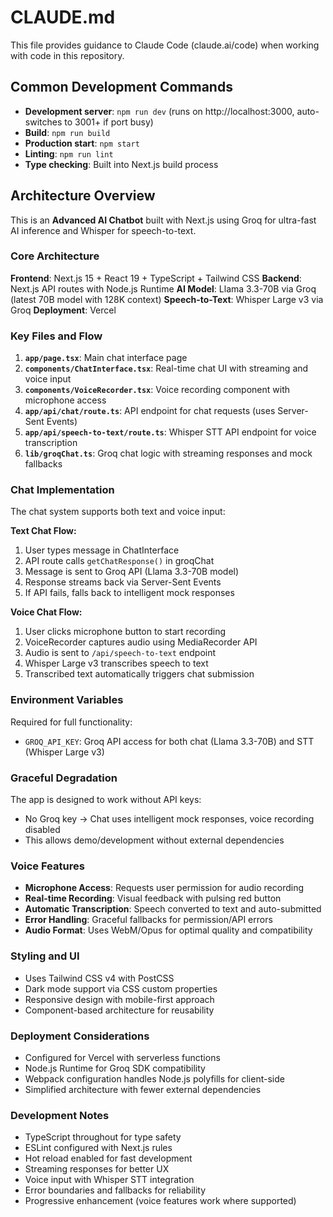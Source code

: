 # CLAUDE.md

This file provides guidance to Claude Code (claude.ai/code) when working with code in this repository.

## Common Development Commands

- **Development server**: `npm run dev` (runs on http://localhost:3000, auto-switches to 3001+ if port busy)
- **Build**: `npm run build` 
- **Production start**: `npm start`
- **Linting**: `npm run lint`
- **Type checking**: Built into Next.js build process

## Architecture Overview

This is an **Advanced AI Chatbot** built with Next.js using Groq for ultra-fast AI inference and Whisper for speech-to-text.

### Core Architecture

**Frontend**: Next.js 15 + React 19 + TypeScript + Tailwind CSS
**Backend**: Next.js API routes with Node.js Runtime
**AI Model**: Llama 3.3-70B via Groq (latest 70B model with 128K context)
**Speech-to-Text**: Whisper Large v3 via Groq
**Deployment**: Vercel

### Key Files and Flow

1. **`app/page.tsx`**: Main chat interface page
2. **`components/ChatInterface.tsx`**: Real-time chat UI with streaming and voice input
3. **`components/VoiceRecorder.tsx`**: Voice recording component with microphone access
4. **`app/api/chat/route.ts`**: API endpoint for chat requests (uses Server-Sent Events)
5. **`app/api/speech-to-text/route.ts`**: Whisper STT API endpoint for voice transcription
6. **`lib/groqChat.ts`**: Groq chat logic with streaming responses and mock fallbacks

### Chat Implementation

The chat system supports both text and voice input:

**Text Chat Flow:**
1. User types message in ChatInterface
2. API route calls `getChatResponse()` in groqChat
3. Message is sent to Groq API (Llama 3.3-70B model)
4. Response streams back via Server-Sent Events
5. If API fails, falls back to intelligent mock responses

**Voice Chat Flow:**
1. User clicks microphone button to start recording
2. VoiceRecorder captures audio using MediaRecorder API
3. Audio is sent to `/api/speech-to-text` endpoint
4. Whisper Large v3 transcribes speech to text
5. Transcribed text automatically triggers chat submission

### Environment Variables

Required for full functionality:
- `GROQ_API_KEY`: Groq API access for both chat (Llama 3.3-70B) and STT (Whisper Large v3)

### Graceful Degradation

The app is designed to work without API keys:
- No Groq key → Chat uses intelligent mock responses, voice recording disabled
- This allows demo/development without external dependencies

### Voice Features

- **Microphone Access**: Requests user permission for audio recording
- **Real-time Recording**: Visual feedback with pulsing red button
- **Automatic Transcription**: Speech converted to text and auto-submitted
- **Error Handling**: Graceful fallbacks for permission/API errors
- **Audio Format**: Uses WebM/Opus for optimal quality and compatibility

### Styling and UI

- Uses Tailwind CSS v4 with PostCSS
- Dark mode support via CSS custom properties
- Responsive design with mobile-first approach
- Component-based architecture for reusability

### Deployment Considerations

- Configured for Vercel with serverless functions
- Node.js Runtime for Groq SDK compatibility
- Webpack configuration handles Node.js polyfills for client-side
- Simplified architecture with fewer external dependencies

### Development Notes

- TypeScript throughout for type safety
- ESLint configured with Next.js rules
- Hot reload enabled for fast development
- Streaming responses for better UX
- Voice input with Whisper STT integration
- Error boundaries and fallbacks for reliability
- Progressive enhancement (voice features work where supported)